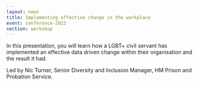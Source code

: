 ```yaml
---
layout: news
title: Implementing effective change in the workplace
event: conference-2022
section: workshop
---
```

In this presentation, you will learn how a LGBT+ civil servant has implemented an effective data driven change within their organisation and the result it had.

L﻿ed by Nic Turner, Senior Diversity and Inclusion Manager, HM Prison and Probation Service. 
